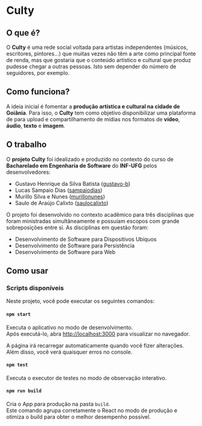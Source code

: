 # Culty

## O que é?
O **Culty** é uma rede social voltada para artistas independentes (músicos, escritores, pintores...) que muitas vezes não têm a arte como principal fonte de renda, mas que gostaria que o conteúdo artístico e cultural que produz pudesse chegar a outras pessoas. Isto sem depender do número de seguidores, por exemplo.

## Como funciona?
A ideia inicial é fomentar a **produção artística e cultural na cidade de Goiânia**. Para isso, o **Culty** tem como objetivo disponibilizar uma plataforma de para upload e compartilhamento de mídias nos formatos de **vídeo**, **áudio**, **texto** e **imagem**.

## O trabalho
O **projeto Culty** foi idealizado e produzido no contexto do curso de **Bacharelado em Engenharia de Software** do **INF-UFG** pelos desenvolvedores:

- Gustavo Henrique da Silva Batista ([gustavo-b](https://github.com/gustavo-b))
- Lucas Sampaio Dias ([sampaiodias](https://github.com/sampaiodias))
- Murillo Silva e Nunes ([murillonunes](https://github.com/murillonunes))
- Saulo de Araújo Calixto ([saulocalixto](https://github.com/saulocalixto))

O projeto foi desenvolvido no contexto acadêmico para três disciplinas que foram ministradas simultâneamente e possuíam escopos com grande sobreposições entre si. As disciplinas em questão foram:

- Desenvolvimento de Software para Dispositivos Ubíquos
- Desenvolvimento de Software para Persistência
- Desenvolvimento de Software para Web

## Como usar

### Scripts disponíveis

Neste projeto, você pode executar os seguintes comandos:

#### `npm start`

Executa o aplicativo no modo de desenvolvimento.<br>
Após executá-lo, abra [http://localhost:3000](http://localhost:3000) para visualizar no navegador.

A página irá recarregar automaticamente quando você fizer alterações.<br>
Além disso, você verá quaisquer erros no console.

#### `npm test`

Executa o executor de testes no modo de observação interativo.<br>

#### `npm run build`

Cria o App para produção na pasta `build`.<br>
Este comando agrupa corretamente o React no modo de produção e otimiza o build para obter o melhor desempenho possível.
